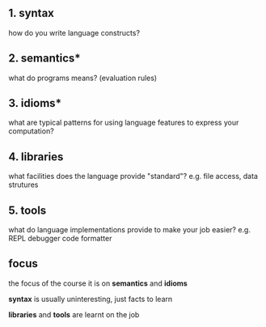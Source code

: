 ## 1. syntax
how do you write language constructs?
## 2. semantics*
what do programs means? (evaluation rules)
## 3. idioms*
what are typical patterns for using language features to express your computation?
## 4. libraries
what facilities does the language provide "standard"? e.g. file access, data strutures
## 5. tools
what do language implementations provide to make your job easier? e.g. REPL debugger code formatter
## focus
the focus of the course it is on **semantics** and **idioms**

**syntax** is usually uninteresting, just facts to learn

**libraries** and **tools** are learnt on the job